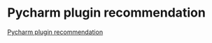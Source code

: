 # Pycharm plugin recommendation
[Pycharm plugin recommendation](https://aiwithcloud.com/2022/09/15/pycharm_plugin_recommendation/)
